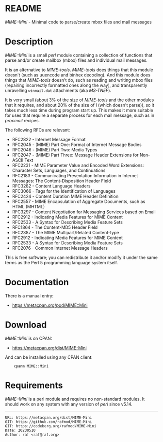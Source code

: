 # README

*MIME::Mini* - Minimal code to parse/create mbox files and mail messages

# Description

*MIME::Mini* is a small *perl* module containing a collection of functions
that parse and/or create mailbox (mbox) files and individual mail messages.

It is an alternative to *MIME-tools*. *MIME-tools* does things that this
module doesn't (such as uuencode and binhex decoding). And this module does
things that *MIME-tools* doesn't do, such as reading and writing mbox files
(repairing incorrectly formatted ones along the way), and transparently
unravelling `winmail.dat` attachments (aka *MS-TNEF*).

It is very small (about 3% of the size of *MIME-tools* and the other modules
that it requires, and about 20% of the size of I<MIME-Lite> (which doesn't
parse)), so it takes much less time during program start up. This makes it
more suitable for uses that require a separate process for each mail
message, such as in *procmail* recipes.

The following RFCs are relevant:

- RFC2822 - Internet Message Format
- RFC2045 - (MIME) Part One: Format of Internet Message Bodies
- RFC2046 - (MIME) Part Two: Media Types
- RFC2047 - (MIME) Part Three: Message Header Extensions for Non-ASCII Text
- RFC2231 - MIME Parameter Value and Encoded Word Extensions: Character Sets, Languages, and Continuations
- RFC2183 - Communicating Presentation Information in Internet Messages: The Content-Disposition Header Field
- RFC3282 - Content Language Headers
- RFC3066 - Tags for the Identification of Languages
- RFC2424 - Content Duration MIME Header Definition
- RFC2557 - MIME Encapsulation of Aggregate Documents, such as HTML (MHTML)
- RFC3297 - Content Negotiation for Messaging Services based on Email
- RFC2912 - Indicating Media Features for MIME Content
- RFC2533 - A Syntax for Describing Media Feature Sets
- RFC1864 - The Content-MD5 Header Field
- RFC2387 - The MIME Multipart/Related Content-type
- RFC2912 - Indicating Media Features for MIME Content
- RFC2533 - A Syntax for Describing Media Feature Sets
- RFC2076 - Common Internet Message Headers

This is free software; you can redistribute it and/or modify it under the
same terms as the Perl 5 programming language system itself.

# Documentation

There is a manual entry:

- <https://metacpan.org/pod/MIME::Mini>

# Download

*MIME::Mini* is on CPAN:

- <https://metacpan.org/dist/MIME-Mini>

And can be installed using any CPAN client:

        cpanm MIME::Mini

# Requirements

*MIME::Mini* is a perl module and requires no non-standard modules.
It should work on any system with any version of *perl* since v5.14.

--------------------------------------------------------------------------------

    URL: https://metacpan.org/dist/MIME-Mini
    GIT: https://github.com/rafmod/MIME-Mini
    GIT: https://codeberg.org/rafmod/MIME-Mini
    Date: 20230510
    Author: raf <raf@raf.org>

